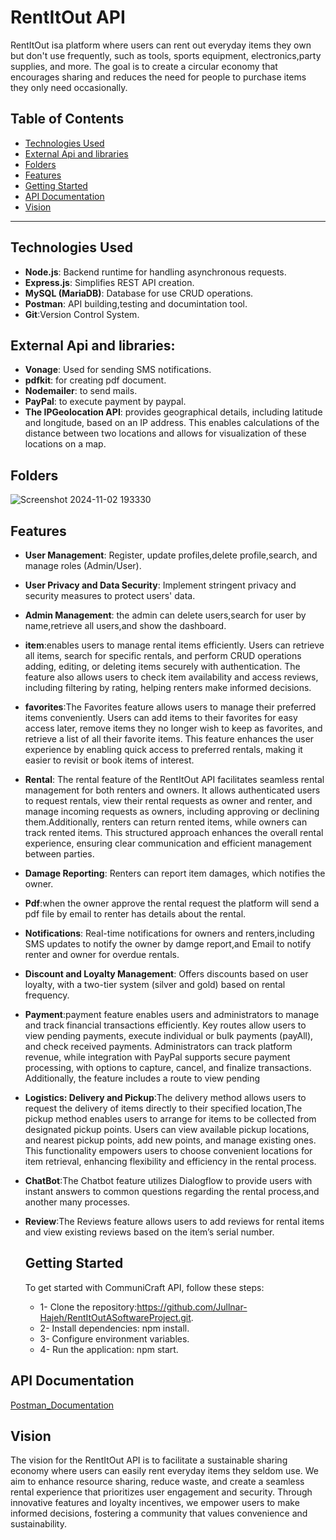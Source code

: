 # RentItOut API

RentItOut isa platform where users can rent out everyday items they own but don't use frequently, such as tools, sports equipment, electronics,party supplies, and more. The goal is to create a circular economy that encourages sharing and
reduces the need for people to purchase items they only need occasionally.


## Table of Contents
- [Technologies Used](#technologies-used)
- [External Api and libraries](#external-api-and-libraries)
- [Folders](#folders)
- [Features](#features)
- [Getting Started](#getting-started)
- [API Documentation](#api-documentation)
- [Vision](#vision)

---

## Technologies Used
- **Node.js**: Backend runtime for handling asynchronous requests.
- **Express.js**: Simplifies REST API creation.
- **MySQL (MariaDB)**: Database for use CRUD operations.
- **Postman**: API building,testing and documintation tool.
- **Git**:Version Control System.
  
## External Api and libraries:
- **Vonage**: Used for sending SMS notifications.
- **pdfkit**: for creating pdf document.
- **Nodemailer**: to send mails.
- **PayPal**: to execute payment by paypal.
- **The IPGeolocation API**: provides geographical details, including latitude and longitude, based on an IP address. This enables calculations of the distance between two locations and allows for visualization of these locations on a map.

## Folders
  ![Screenshot 2024-11-02 193330](https://github.com/user-attachments/assets/a7298605-4b34-4e75-9a98-11baad8e1ec9)


## Features
- **User Management**: Register, update profiles,delete profile,search, and manage roles (Admin/User).
- **User Privacy and Data Security**: Implement stringent privacy and security measures to protect users' data.
- **Admin Management**: the admin can delete users,search for user by name,retrieve all users,and show the dashboard.
- **item**:enables users to manage rental items efficiently. Users can retrieve all items, search for specific rentals, and perform CRUD operations adding, editing, or deleting items securely with authentication. 
  The feature also allows users to check item availability and access reviews, including filtering by rating, helping renters make informed decisions.
- **favorites**:The Favorites feature allows users to manage their preferred items conveniently. Users can add items to their favorites for easy access later, remove items they no longer wish to keep as favorites, and retrieve a list of all their favorite items. This feature enhances the user experience by enabling quick access to preferred rentals, making it easier to revisit or book items of interest.
- **Rental**: The rental feature of the RentItOut API facilitates seamless rental management for both renters and owners. It allows authenticated users to request rentals, view their rental requests as owner and renter, and manage incoming requests as owners, including approving or declining them.Additionally, renters can return rented items, while owners can track rented items. This structured approach enhances the overall rental experience, ensuring clear communication and efficient management between parties.
- **Damage Reporting**: Renters can report item damages, which notifies the owner.
- **Pdf**:when the owner approve the rental request the platform will send a pdf file by email to renter has details about the rental.
- **Notifications**: Real-time notifications for owners and renters,including SMS updates to notify the owner by damge report,and Email to notify renter and owner for overdue rentals.
- **Discount and Loyalty Management**: Offers discounts based on user loyalty, with a two-tier system (silver and gold) based on rental frequency.
- **Payment**:payment feature enables users and administrators to manage and track financial transactions efficiently. Key routes allow users to view pending payments, execute individual or bulk payments (payAll), and check received payments. Administrators can track platform revenue, while integration with PayPal supports secure payment processing, with options to capture, cancel, and finalize transactions. Additionally, the feature includes a route to view pending
- **Logistics: Delivery and Pickup**:The delivery method allows users to request the delivery of items directly to their specified location,The pickup method enables users to arrange for items to be collected from designated pickup points. Users can view available pickup locations, and nearest pickup points, add new points, and manage existing ones. This functionality empowers users to choose convenient locations for item retrieval, enhancing flexibility and efficiency in the rental process.
- **ChatBot**:The Chatbot feature utilizes Dialogflow to provide users with instant answers to common questions regarding the rental process,and another many processes.
- **Review**:The Reviews feature allows users to add reviews for rental items and view existing reviews based on the item’s serial number.

  ## Getting Started
  To get started with CommuniCraft API, follow these steps:
   -  1- Clone the repository:https://github.com/Jullnar-Hajeh/RentItOutASoftwareProject.git.
   -  2- Install dependencies: npm install.
   - 3- Configure environment variables.
   - 4- Run the application: npm start.

## API Documentation
[Postman_Documentation](https://documenter.getpostman.com/view/38698558/2sAY52bKCK)

## Vision
The vision for the RentItOut API is to facilitate a sustainable sharing economy where users can easily rent everyday items they seldom use. We aim to enhance resource sharing, reduce waste, and create a seamless rental experience that prioritizes user engagement and security. Through innovative features and loyalty incentives, we empower users to make informed decisions, fostering a community that values convenience and sustainability.
